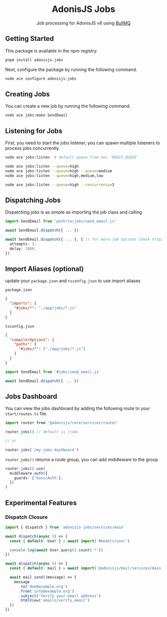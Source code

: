 <div align="center">
  <h1><b>AdonisJS Jobs</b></h1>

  <p>Job processing for AdonisJS v6 using <a href="https://bullmq.io/" target="_blank">BullMQ</a></p>
</div>

## Getting Started

This package is available in the npm registry.

```bash
pnpm install adonisjs-jobs
```

Next, configure the package by running the following command.

```bash
node ace configure adonisjs-jobs
```

## Creating Jobs

You can create a new job by running the following command.

```sh
node ace jobs:make SendEmail
```

## Listening for Jobs

First, you need to start the jobs listener, you can spawn multiple listeners to process jobs concurrently.

```sh
node ace jobs:listen  # default queue from env `REDIS_QUEUE`

node ace jobs:listen --queue=high
node ace jobs:listen --queue=high --queue=medium
node ace jobs:listen --queue=high,medium,low

node ace jobs:listen --queue=high --concurrency=3
```

## Dispatching Jobs

Dispatching jobs is as simple as importing the job class and calling

```ts
import SendEmail from 'path/to/jobs/send_email.js'

await SendEmail.dispatch({ ... })

await SendEmail.dispatch({ ... }, { // for more job options check https://docs.bullmq.io/
  attempts: 3,
  delay: 1000,
})
```

## Import Aliases (optional)

update your `package.json` and `tsconfig.json` to use import aliases

`package.json`

```json
{
  "imports": {
    "#jobs/*": "./app/jobs/*.js"
  }
}
```

`tsconfig.json`

```json
{
  "compilerOptions": {
    "paths": {
      "#jobs/*": ["./app/jobs/*.js"]
    }
  }
}
```

```ts
import SendEmail from '#jobs/send_email.js'

await SendEmail.dispatch({ ... })
```

## Jobs Dashboard

You can view the jobs dashboard by adding the following route to your `start/routes.ts` file.

```ts
import router from '@adonisjs/core/services/router'

router.jobs() // default is /jobs

// or

router.jobs('/my-jobs-dashboard')
```

`router.jobs()` returns a route group, you can add middleware to the group

```ts
router.jobs().use(
  middleware.auth({
    guards: ['basicAuth'],
  })
)
```

## Experimental Features

### Dispatch Closure

```ts
import { dispatch } from 'adonisjs-jobs/services/main'

await dispatch(async () => {
  const { default: User } = await import('#models/user')

  console.log(await User.query().count('*'))
})

await dispatch(async () => {
  const { default: mail } = await import('@adonisjs/mail/services/main')

  await mail.send((message) => {
    message
      .to('doe@example.org')
      .from('info@example.org')
      .subject('Verify your email address')
      .htmlView('emails/verify_email')
  })
})
```
